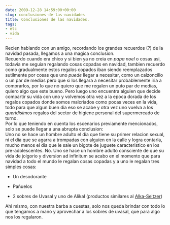 ```yaml
---  
date: 2009-12-28 14:59:00+00:00  
slug: conclusiones-de-las-navidades  
title: Conclusiones de las navidades.  
tags:  
- etc  
- vida  
---  
```

  
Recien hablando con un amigo, recordando los grandes recuerdos (?) de la navidad pasada, llegamos a una magica conclusion.  
Recuerdo cuando era chico y si bien ya no creia en _papa noel_ o cosas asi, todavia me seguian regalando cosas copadas en navidad, tambien recuerdo como gradualmente estos regalos copados iban siendo reemplazados sutilmente por cosas que uno _puede_ llegar a necesitar, como un calzoncillo o un par de medias pero que si los llegara a necesitar probablemente iria a comprarlos, por lo que no quiero que me regalen un puto par de medias, quiero algo que este bueno. Pero luego uno encuentra alguien que decide compartir su vida con uno y volvemos otra vez a la epoca dorada de los regalos copados donde somos malcriados como pocas veces en la vida, todo para que algun buen dia eso se acabe y otra vez uno vuelva a los _queridisimos_ regalos del sector de higiene personal del supermercado de turno.  
Por lo que teniendo en cuenta los escenarios previamente mencionados, solo se puede llegar a una abrupta conclusion:  
Uno no se hace un hombre adulto el dia que tiene su primer relacion sexual, ni el dia que se agarra a trompadas con alguien en la calle y logra contarla, mucho menos el dia que le sale un bigote de juguete caracteristico en los pre-adolescentes. No. Uno se hace un hombre adulto consciente de que su vida de jolgorio y diversion ad infinitum se acabo en el momento que para navidad a todo el mundo le regalan cosas copadas y a uno le regalan tres simples cosas:  
  
  
  
  
  * Un desodorante   
  
  
  * Pañuelos   
  
  
  * 2 sobres de Uvasal y uno de Alikal (productos similares al [Alka-Seltzer](http://es.wikipedia.org/wiki/Alka-Seltzer))   
  
  
  
Ahi mismo, con nuestra barba a cuestas, solo nos queda brindar con todo lo que tengamos a mano y aprovechar a los sobres de uvasal, que para algo nos los regalaron.  
